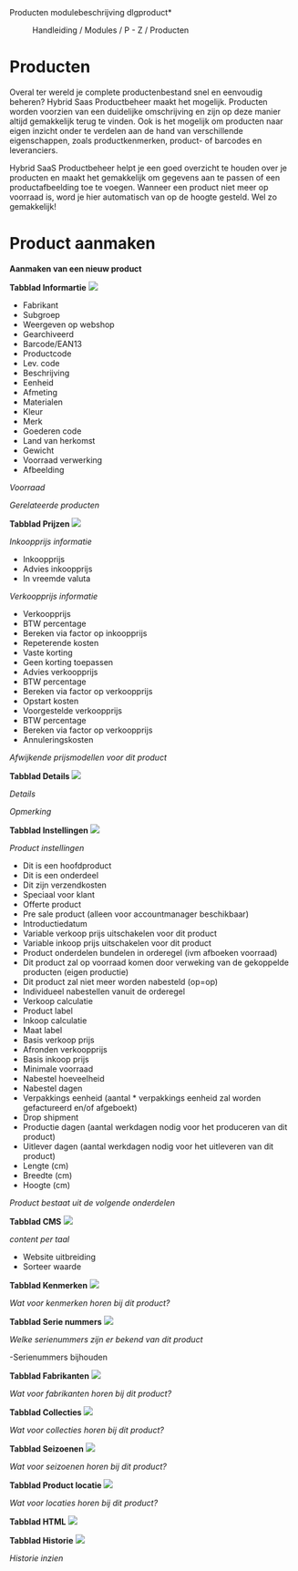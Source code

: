 <properties>
	<page>
		<title>Producten modulebeschrijving</title>
		<description>Producten modulebeschrijving</description>
		<context>dlgproduct*</context>
	</page>
	<menu>
		<position>Handleiding / Modules / P - Z / Producten</position>
		<title>Producten</title>
	</menu>
</properties>

# Producten #
Overal ter wereld je complete productenbestand snel en eenvoudig beheren? Hybrid Saas Productbeheer maakt het mogelijk. Producten worden voorzien van een duidelijke omschrijving en zijn op deze manier altijd gemakkelijk terug te vinden. Ook is het mogelijk om producten naar eigen inzicht onder te verdelen aan de hand van verschillende eigenschappen, zoals productkenmerken, product- of barcodes en leveranciers.

Hybrid SaaS Productbeheer helpt je een goed overzicht te houden over je producten en maakt het gemakkelijk om gegevens aan te passen of een productafbeelding toe te voegen. Wanneer een product niet meer op voorraad is, word je hier automatisch van op de hoogte gesteld. Wel zo gemakkelijk!



# Product aanmaken #

**Aanmaken van een nieuw product**







**Tabblad Informartie**
![](images/product-aanmaken-informatie.jpg) 

- Fabrikant
- Subgroep
- Weergeven op webshop
- Gearchiveerd
- Barcode/EAN13
- Productcode
- Lev. code
- Beschrijving
- Eenheid
- Afmeting
- Materialen
- Kleur
- Merk
- Goederen code
- Land van herkomst
- Gewicht
- Voorraad verwerking
- Afbeelding

*Voorraad*

*Gerelateerde producten*

**Tabblad Prijzen**
![](images/product-aanmaken-prijzen.jpg)

*Inkoopprijs informatie*

- Inkoopprijs
- Advies inkoopprijs
- In vreemde valuta

*Verkoopprijs informatie*

- Verkoopprijs
- BTW percentage
- Bereken via factor op inkoopprijs
- Repeterende kosten
- Vaste korting
- Geen korting toepassen
- Advies verkoopprijs
- BTW percentage
- Bereken via factor op verkoopprijs
- Opstart kosten
- Voorgestelde verkoopprijs
- BTW percentage
- Bereken via factor op verkoopprijs
- Annuleringskosten

*Afwijkende prijsmodellen voor dit product*


**Tabblad Details**
![](images/producten-aanmaken-details.JPG)

*Details*

*Opmerking*

**Tabblad Instellingen**
![](images/producten-aanmaken-instellingen.JPG)

*Product instellingen*

- Dit is een hoofdproduct
- Dit is een onderdeel
- Dit zijn verzendkosten
- Speciaal voor klant
- Offerte product
- Pre sale product (alleen voor accountmanager beschikbaar)
- Introductiedatum
- Variable verkoop prijs uitschakelen voor dit product
- Variable inkoop prijs uitschakelen voor dit product
- Product onderdelen bundelen in orderegel (ivm afboeken voorraad)
- Dit product zal op voorraad komen door verweking van de gekoppelde producten (eigen productie)
- Dit product zal niet meer worden nabesteld (op=op)
- Individueel nabestellen vanuit de orderegel
- Verkoop calculatie
- Product label
- Inkoop calculatie
- Maat label
- Basis verkoop prijs
- Afronden verkoopprijs
- Basis inkoop prijs
- Minimale voorraad
- Nabestel hoeveelheid
- Nabestel dagen
- Verpakkings eenheid (aantal * verpakkings eenheid zal worden gefactureerd en/of afgeboekt)
- Drop shipment
- Productie dagen (aantal werkdagen nodig voor het produceren van dit product)
- Uitlever dagen (aantal werkdagen nodig voor het uitleveren van dit product)
- Lengte (cm)
- Breedte (cm)
- Hoogte (cm)

*Product bestaat uit de volgende onderdelen*


**Tabblad CMS**
![](images/producten-aanmaken-cms.JPG)

*content per taal*

- Website uitbreiding
- Sorteer waarde

**Tabblad Kenmerken**
![](images/producten-aanmaken-kenmerken.JPG)

*Wat voor kenmerken horen bij dit product?*

**Tabblad Serie nummers**
![](images/producten-aanmaken-serienummers.JPG)

*Welke serienummers zijn er bekend van dit product*

-Serienummers bijhouden


**Tabblad Fabrikanten**
![](images/producten-aanmaken-fabrikanten.JPG)

*Wat voor fabrikanten horen bij dit product?*

**Tabblad Collecties**
![](images/producten-aanmaken-collecties.JPG)

*Wat voor collecties horen bij dit product?*

**Tabblad Seizoenen**
![](images/producten-aanmaken-seizoenen.JPG)

*Wat voor seizoenen horen bij dit product?*

**Tabblad Product locatie**
![](images/producten-aanmaken-productlocaties.JPG)

*Wat voor locaties horen bij dit product?*

**Tabblad HTML**
![](images/producten-aanmaken-HTML.JPG)

**Tabblad Historie**
![](images/producten-aanmaken-historie.JPG)

*Historie inzien*